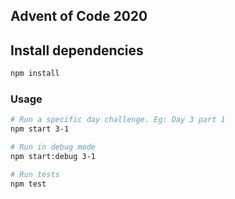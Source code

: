 ## Advent of Code 2020

## Install dependencies

```bash
npm install
```

### Usage

```bash
# Run a specific day challenge. Eg: Day 3 part 1
npm start 3-1

# Run in debug mode
npm start:debug 3-1

# Run tests
npm test
```
